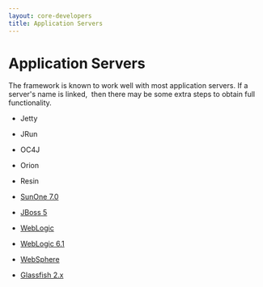 ```yaml
---
layout: core-developers
title: Application Servers
---
```


# Application Servers

The framework is known to work well with most application servers\. If a server's name is linked,  then there may be some extra steps to obtain full functionality\.

+ Jetty

+ JRun

+ OC4J

+ Orion

+ Resin

+ [SunOne 7.0](sunone-7-0.html)

+ [JBoss 5](jboss-5.html)

+ [WebLogic](weblogic.html)

+ [WebLogic 6.1](weblogic-6-1.html)

+ [WebSphere](websphere.html)

+ [Glassfish 2\.x](glassfish-2-x.html)
